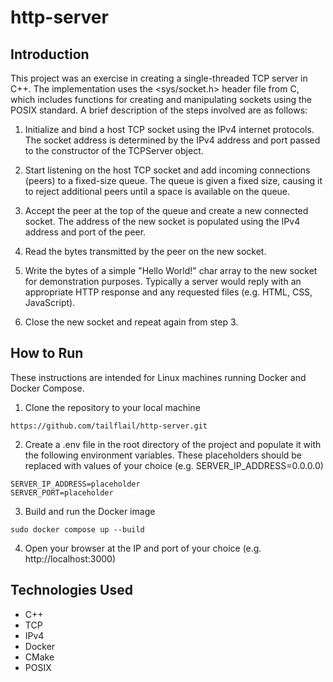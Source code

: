 # http-server
## Introduction

This project was an exercise in creating a single-threaded TCP server in C++. The implementation uses the <sys/socket.h> header file from C,
which includes functions for creating and manipulating sockets using the POSIX standard. A brief description of the steps involved are as follows:

1. Initialize and bind a host TCP socket using the IPv4 internet protocols. The socket address is determined by the IPv4 address and port passed to the 
constructor of the TCPServer object.

2. Start listening on the host TCP socket and add incoming connections (peers) to a fixed-size queue. The queue is given a fixed size, causing it to
reject additional peers until a space is available on the queue.

3. Accept the peer at the top of the queue and create a new connected socket. The address of the new socket is populated using the IPv4 address and port 
of the peer.

4. Read the bytes transmitted by the peer on the new socket.

5. Write the bytes of a simple "Hello World!" char array to the new socket for demonstration purposes. Typically a server would reply with an 
appropriate HTTP response and any requested files (e.g. HTML, CSS, JavaScript).

6. Close the new socket and repeat again from step 3.

## How to Run

These instructions are intended for Linux machines running Docker and Docker Compose.

1. Clone the repository to your local machine

`https://github.com/tailflail/http-server.git`

2. Create a .env file in the root directory of the project and populate it with the following environment variables. These placeholders should be replaced
with values of your choice (e.g. SERVER_IP_ADDRESS=0.0.0.0)

```
SERVER_IP_ADDRESS=placeholder
SERVER_PORT=placeholder
```

3. Build and run the Docker image

`sudo docker compose up --build`

4. Open your browser at the IP and port of your choice (e.g. http://localhost:3000)

## Technologies Used

- C++
- TCP
- IPv4
- Docker
- CMake
- POSIX
